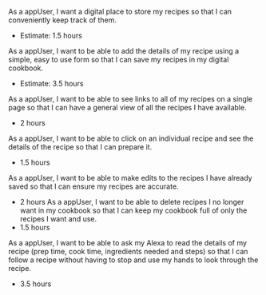 As a appUser, I want a digital place to store my recipes so that I can conveniently keep track of them.
* Estimate: 1.5 hours

As a appUser, I want to be able to add the details of my recipe using a simple, easy to use form so that I can save my recipes in my digital cookbook.
* Estimate: 3.5 hours

As a appUser, I want to be able to see links to all of my recipes on a single page so that I can have a general view of all the recipes I have available.
* 2 hours

As a appUser, I want to be able to click on an individual recipe and see the details of the recipe so that I can prepare it.
* 1.5 hours

As a appUser, I want to be able to make edits to the recipes I have already saved so that I can ensure my recipes are accurate.
* 2 hours
As a appUser, I want to be able to delete recipes I no longer want in my cookbook so that I can keep my cookbook full of only the recipes I want and use.
* 1.5 hours

As a appUser, I want to be able to ask my Alexa to read the details of my recipe (prep time, cook time, ingredients needed and steps) so that I can follow a recipe without having to stop and use my hands to look through the recipe.
* 3.5 hours